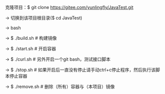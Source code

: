 克隆项目：$ git clone https://gitee.com/yunlingfly/JavaTest.git

-> 切换到该项目根目录($ cd JavaTest)

-> bash

-> $ ./build.sh     # 构建镜像

-> $ ./start.sh     # 开启容器

-> $ ./curl.sh      # 另外开启一个git bash，测试接口脚本

-> $ ./stop.sh      # 如果开启后一直没有停止请手动ctrl+c停止程序，然后执行该脚本停止容器

-> $ ./remove.sh    # 删除（所有）容器与（本项目）镜像